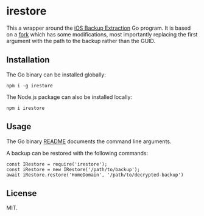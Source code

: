 # irestore

This a wrapper around the [iOS Backup Extraction](https://github.com/dunhamsteve/ios) Go program. It is based on a [fork](https://github.com/dnicolson/irestore) which has some modifications, most importantly replacing the first argument with the path to the backup rather than the GUID.


## Installation

The Go binary can be installed globally:

```
npm i -g irestore
```

The Node.js package can also be installed locally:

```
npm i irestore
```

## Usage

The Go binary [README](https://github.com/dnicolson/irestore) documents the command line arguments.

A backup can be restored with the following commands:

```
const IRestore = require('irestore');
const iRestore = new IRestore('/path/to/backup');
await iRestore.restore('HomeDomain', '/path/to/decrypted-backup')
```

## License
MIT.
